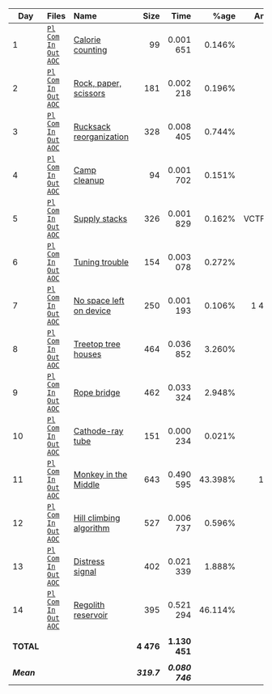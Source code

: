 
| Day         | Files                                                                                                                    | Name                                     | Size          | Time              |      %age | Answer 1             | Answer 2             |
| ----------- | :----------------------------------------------------------------------------------------------------------------------- | :--------------------------------------- | ------------: | ----------------: | --------: | -------------------: | -------------------: |
|       1     | [`Pl`](pl/01.pl) [`Com`](nc/01.pl) [`In`](data/01.txt) [`Out`](out/01.txt) [`AOC`](https://adventofcode.com/2022/day/1)  | [Calorie counting](01.md)                |         99    |      0.001 651    |    0.146% |               66 487 |              197 301 |
|       2     | [`Pl`](pl/02.pl) [`Com`](nc/02.pl) [`In`](data/02.txt) [`Out`](out/02.txt) [`AOC`](https://adventofcode.com/2022/day/2)  | [Rock, paper, scissors](02.md)           |        181    |      0.002 218    |    0.196% |               14 827 |               13 889 |
|       3     | [`Pl`](pl/03.pl) [`Com`](nc/03.pl) [`In`](data/03.txt) [`Out`](out/03.txt) [`AOC`](https://adventofcode.com/2022/day/3)  | [Rucksack reorganization](03.md)         |        328    |      0.008 405    |    0.744% |                8 243 |                2 631 |
|       4     | [`Pl`](pl/04.pl) [`Com`](nc/04.pl) [`In`](data/04.txt) [`Out`](out/04.txt) [`AOC`](https://adventofcode.com/2022/day/4)  | [Camp cleanup](04.md)                    |         94    |      0.001 702    |    0.151% |                  450 |                  837 |
|       5     | [`Pl`](pl/05.pl) [`Com`](nc/05.pl) [`In`](data/05.txt) [`Out`](out/05.txt) [`AOC`](https://adventofcode.com/2022/day/5)  | [Supply stacks](05.md)                   |        326    |      0.001 829    |    0.162% |            VCTFTJQCG |            GCFGLDNJZ |
|       6     | [`Pl`](pl/06.pl) [`Com`](nc/06.pl) [`In`](data/06.txt) [`Out`](out/06.txt) [`AOC`](https://adventofcode.com/2022/day/6)  | [Tuning trouble](06.md)                  |        154    |      0.003 078    |    0.272% |                1 238 |                3 037 |
|       7     | [`Pl`](pl/07.pl) [`Com`](nc/07.pl) [`In`](data/07.txt) [`Out`](out/07.txt) [`AOC`](https://adventofcode.com/2022/day/7)  | [No space left on device](07.md)         |        250    |      0.001 193    |    0.106% |            1 443 806 |              942 298 |
|       8     | [`Pl`](pl/08.pl) [`Com`](nc/08.pl) [`In`](data/08.txt) [`Out`](out/08.txt) [`AOC`](https://adventofcode.com/2022/day/8)  | [Treetop tree houses](08.md)             |        464    |      0.036 852    |    3.260% |                1 708 |              504 000 |
|       9     | [`Pl`](pl/09.pl) [`Com`](nc/09.pl) [`In`](data/09.txt) [`Out`](out/09.txt) [`AOC`](https://adventofcode.com/2022/day/9)  | [Rope bridge](09.md)                     |        462    |      0.033 324    |    2.948% |                5 883 |                2 367 |
|      10     | [`Pl`](pl/10.pl) [`Com`](nc/10.pl) [`In`](data/10.txt) [`Out`](out/10.txt) [`AOC`](https://adventofcode.com/2022/day/10) | [Cathode-ray tube](10.md)                |        151    |      0.000 234    |    0.021% |               16 020 |             ECZUZALR |
|      11     | [`Pl`](pl/11.pl) [`Com`](nc/11.pl) [`In`](data/11.txt) [`Out`](out/11.txt) [`AOC`](https://adventofcode.com/2022/day/11) | [Monkey in the Middle](11.md)            |        643    |      0.490 595    |   43.398% |              117 624 |       16 792 940 265 |
|      12     | [`Pl`](pl/12.pl) [`Com`](nc/12.pl) [`In`](data/12.txt) [`Out`](out/12.txt) [`AOC`](https://adventofcode.com/2022/day/12) | [Hill climbing algorithm](12.md)         |        527    |      0.006 737    |    0.596% |                  412 |                  402 |
|      13     | [`Pl`](pl/13.pl) [`Com`](nc/13.pl) [`In`](data/13.txt) [`Out`](out/13.txt) [`AOC`](https://adventofcode.com/2022/day/13) | [Distress signal](13.md)                 |        402    |      0.021 339    |    1.888% |                6 428 |               22 464 |
|      14     | [`Pl`](pl/14.pl) [`Com`](nc/14.pl) [`In`](data/14.txt) [`Out`](out/14.txt) [`AOC`](https://adventofcode.com/2022/day/14) | [Regolith reservoir](14.md)              |        395    |      0.521 294    |   46.114% |                  795 |               30 214 |
|             |                                                                                                                          |                                          |               |                   |           |                      |                      |
| **TOTAL**   |                                                                                                                          |                                          |    **4 476**  |    **1.130 451**  |           |                      |                      |
|             |                                                                                                                          |                                          |               |                   |           |                      |                      |
| ***Mean***  |                                                                                                                          |                                          |   ***319.7*** |   ***0.080 746*** |           |                      |                      |

